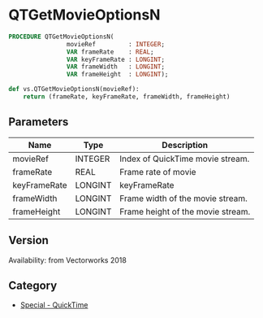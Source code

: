 # QTGetMovieOptionsN

```pascal
PROCEDURE QTGetMovieOptionsN(
				movieRef         : INTEGER;
				VAR frameRate    : REAL;
				VAR keyFrameRate : LONGINT;
				VAR frameWidth   : LONGINT;
				VAR frameHeight  : LONGINT);
```

```python
def vs.QTGetMovieOptionsN(movieRef):
    return (frameRate, keyFrameRate, frameWidth, frameHeight)
```

## Parameters
|Name|Type|Description|
|---|---|---|
|movieRef|INTEGER|Index of QuickTime movie stream.|
|frameRate|REAL|Frame rate of movie|
|keyFrameRate|LONGINT|keyFrameRate|
|frameWidth|LONGINT|Frame width of the movie stream.|
|frameHeight|LONGINT|Frame height of the movie stream.|

## Version
Availability: from Vectorworks 2018

## Category
* [Special - QuickTime](../Categories/Special%20-%20QuickTime.md)
